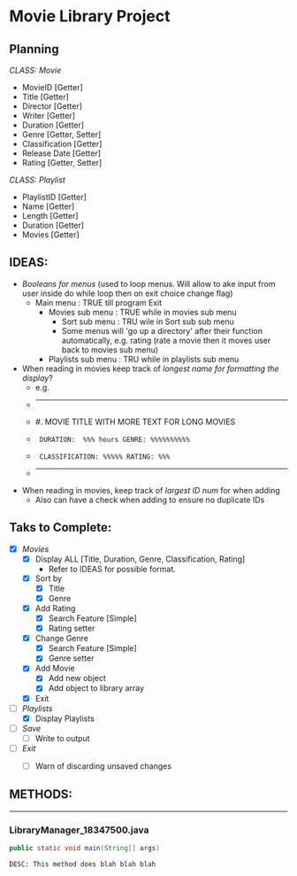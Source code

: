# Movie Library Project

## Planning

*CLASS: Movie*
* MovieID [Getter]
* Title [Getter]
* Director [Getter]
* Writer [Getter]
* Duration [Getter]
* Genre [Getter, Setter]
* Classification [Getter]
* Release Date [Getter]
* Rating  [Getter, Setter]

*CLASS: Playlist*
* PlaylistID [Getter]
* Name [Getter]
* Length [Getter]
* Duration [Getter]
* Movies [Getter]


## IDEAS:
* *Booleans for menus* (used to loop menus. Will allow to ake input from user inside do while loop then on exit choice change flag)
  * Main menu : TRUE till program Exit
    * Movies sub menu : TRUE while in movies sub menu
      * Sort sub menu : TRU wile in Sort sub sub menu
      * Some menus will 'go up a directory' after their function automatically, e.g. rating (rate a movie then it moves user back to movies sub menu)
    * Playlists sub menu : TRU while in playlists sub menu
* When reading in movies keep track of *longest name for formatting the display*?
  * e.g.
  * ----------------------------------------------
  * #. MOVIE TITLE WITH MORE TEXT FOR LONG MOVIES
  *      DURATION:  %%% hours GENRE: %%%%%%%%%%
  *      CLASSIFICATION: %%%%% RATING: %%%
  * ----------------------------------------------
* When reading in movies, keep track of *largest ID num* for when adding
  * Also can have a check when adding to ensure no duplicate IDs


## Taks to Complete:
* [X] *Movies*
    * [X] Display ALL [Title, Duration, Genre, Classification, Rating]
      * Refer to IDEAS for possible format.
    * [X] Sort by
      * [X] Title
      * [X] Genre
    * [X] Add Rating
      * [X] Search Feature [Simple]
      * [X] Rating setter
    * [X] Change Genre
      * [X] Search Feature [Simple]
      * [X] Genre setter
    * [X] Add Movie
      * [X] Add new object
      * [X] Add object to library array
    * [X] Exit
* [ ] *Playlists*
    * [X] Display Playlists
* [ ] *Save*
    * [ ] Write to output
* [ ] *Exit*
    * [ ] Warn of discarding unsaved changes


## METHODS:
---------
### LibraryManager_18347500.java
  ```java
  public static void main(String[] args)
  ```
    DESC: This method does blah blah blah
